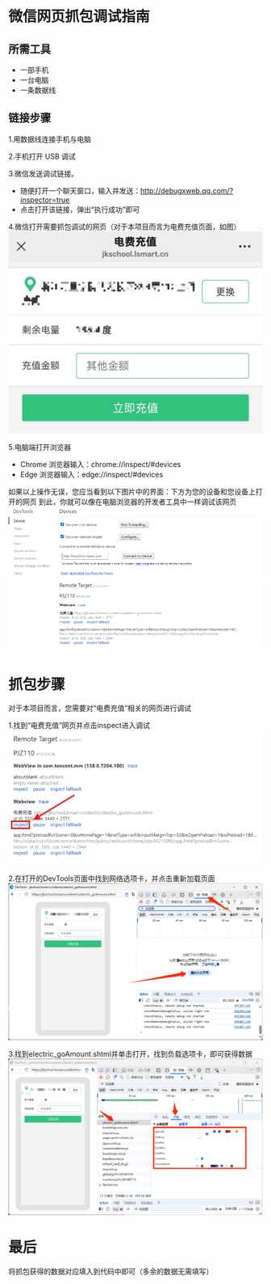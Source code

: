 # 微信网页抓包调试指南

## 所需工具
- 一部手机
- 一台电脑
- 一条数据线

## 链接步骤

1.用数据线连接手机与电脑

2.手机打开 USB 调试

3.微信发送调试链接。
- 随便打开一个聊天窗口，输入并发送：http://debugxweb.qq.com/?inspector=true
- 点击打开该链接，弹出“执行成功”即可

4.微信打开需要抓包调试的网页（对于本项目而言为电费充值页面，如图）
![jkschool_lsmart_cn](attachment/jkschool_lsmart_cn.png)

5.电脑端打开浏览器
- Chrome 浏览器输入：chrome://inspect/#devices
- Edge 浏览器输入：edge://inspect/#devices

如果以上操作无误，您应当看到以下图片中的界面：下方为您的设备和您设备上打开的网页
到此，你就可以像在电脑浏览器的开发者工具中一样调试该网页
![open_inspect](attachment\open_inspect.png)


# 抓包步骤
对于本项目而言，您需要对“电费充值”相关的网页进行调试

1.找到“电费充值”网页并点击inspect进入调试
![enter_inspect](attachment\enter_inspect.png)

2.在打开的DevTools页面中找到网络选项卡，并点击重新加载页面
![dev_tools](attachment/dev_tools.png)

3.找到electric_goAmount.shtml并单击打开，找到负载选项卡，即可获得数据
![get_data](attachment/get_data.png)

# 最后
将抓包获得的数据对应填入到代码中即可（多余的数据无需填写）